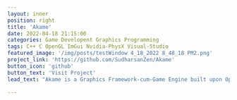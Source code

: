 ```yaml
---
layout: inner
position: right
title: 'Akame'
date: 2022-04-18 21:15:00
categories: Game Developent Graphics Programming
tags: C++ C OpenGL ImGui Nvidia-PhysX Visual-Studio
featured_image: '/img/posts/testWindow 4_18_2022 8_48_18 PM2.png'
project_link: 'https://github.com/SudharsanZen/Akame'
button_icon: 'github'
button_text: 'Visit Project'
lead_text: "Akame is a Graphics Framework-cum-Game Engine built upon OpenGL. It's designed to be simple, fast, easy to use, and easily extendible."

---
```

